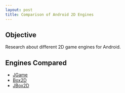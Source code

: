 ```yaml
---
layout: post
title: Comparison of Android 2D Engines
---
```


## Objective
Research about different 2D game engines for Android.

## Engines Compared

*	[JGame](http://www.13thmonkey.org/~boris/jgame/)
*	[Box2D](http://box2d.org/about/)
*	[JBox2D](http://www.jbox2d.org/)
